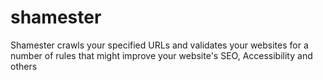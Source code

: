 shamester
=========

Shamester crawls your specified URLs and validates your websites for a number of rules that might improve your website's SEO, Accessibility and others
